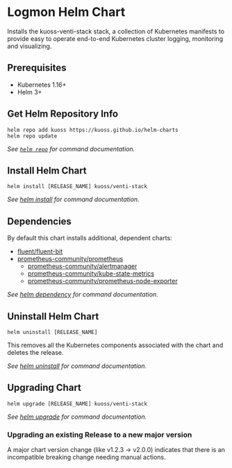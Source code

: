 # Logmon Helm Chart

Installs the kuoss-venti-stack stack, a collection of Kubernetes manifests to provide easy to operate end-to-end Kubernetes cluster logging, monitoring and visualizing.

## Prerequisites

- Kubernetes 1.16+
- Helm 3+


## Get Helm Repository Info

```console
helm repo add kuoss https://kuoss.github.io/helm-charts
helm repo update
```

_See [`helm repo`](https://helm.sh/docs/helm/helm_repo/) for command documentation._


## Install Helm Chart

```console
helm install [RELEASE_NAME] kuoss/venti-stack
```

_See [helm install](https://helm.sh/docs/helm/helm_install/) for command documentation._

## Dependencies

By default this chart installs additional, dependent charts:
- [fluent/fluent-bit](https://github.com/fluent/helm-charts/tree/main/charts/fluent-bit)
- [prometheus-community/prometheus](https://github.com/prometheus-community/helm-charts/tree/main/charts/prometheus)
  - [prometheus-community/alertmanager](https://github.com/prometheus-community/helm-charts/tree/main/charts/alertmanager)
  - [prometheus-community/kube-state-metrics](https://github.com/prometheus-community/helm-charts/tree/main/charts/kube-state-metrics)
  - [prometheus-community/prometheus-node-exporter](https://github.com/prometheus-community/helm-charts/tree/main/charts/prometheus-node-exporter)

_See [helm dependency](https://helm.sh/docs/helm/helm_dependency/) for command documentation._

## Uninstall Helm Chart

```console
helm uninstall [RELEASE_NAME]
```

This removes all the Kubernetes components associated with the chart and deletes the release.

_See [helm uninstall](https://helm.sh/docs/helm/helm_uninstall/) for command documentation._

## Upgrading Chart

```console
helm upgrade [RELEASE_NAME] kuoss/venti-stack
```

_See [helm upgrade](https://helm.sh/docs/helm/helm_upgrade/) for command documentation._

### Upgrading an existing Release to a new major version

A major chart version change (like v1.2.3 → v2.0.0) indicates that there is an incompatible breaking change needing manual actions.

